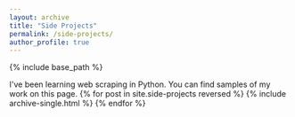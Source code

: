 ```yaml
---
layout: archive
title: "Side Projects"
permalink: /side-projects/
author_profile: true
---
```

{% include base_path %}

I've been learning web scraping in Python. You can find samples of my work on this page.
{% for post in site.side-projects reversed %}
  {% include archive-single.html %}
{% endfor %}
